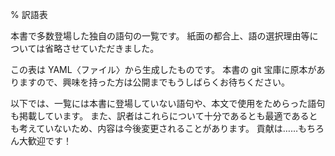 % 訳語表

本書で多数登場した独自の語句の一覧です。
紙面の都合上、語の選択理由等については省略させていただきました。

この表は YAML〈ファイル〉から生成したものです。
本書の git 宝庫に原本がありますので、興味を持った方は公開までもうしばらくお待ちください。

以下では、一覧には本書に登場していない語句や、本文で使用をためらった語句も掲載しています。
また、訳者はこれらについて十分であるとも最適であるとも考えていないため、内容は今後変更されることがあります。
貢献は……もちろん大歓迎です！

<!-- 自動生成 (Makefile を参照) -->
